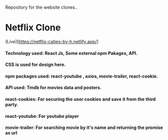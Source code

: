 Repository for the website clones..

# Netflix Clone
(Live)[https://netflix-caties-by-h.netlify.app/]

#### Technology used: React Js, Some external npm Pakages, API.
#### CSS is used for design here.
#### npm packages used: react-youtube , axios, movie-trailer, react-cookie.
#### API used: Tmdb for movies data and posters.
#### react-cookies: For securing the user cookies and save it from the third party.
#### react-youtube: For youtube player
#### movie-trailer: For searching movie by it's name and returning the promise as url



